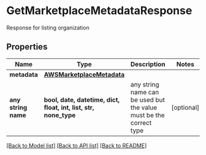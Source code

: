 # GetMarketplaceMetadataResponse

Response for listing organization

## Properties
Name | Type | Description | Notes
------------ | ------------- | ------------- | -------------
**metadata** | [**AWSMarketplaceMetadata**](AWSMarketplaceMetadata.md) |  | 
**any string name** | **bool, date, datetime, dict, float, int, list, str, none_type** | any string name can be used but the value must be the correct type | [optional]

[[Back to Model list]](../README.md#documentation-for-models) [[Back to API list]](../README.md#documentation-for-api-endpoints) [[Back to README]](../README.md)


